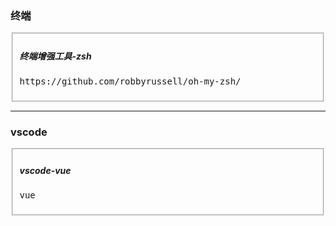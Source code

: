 
<div>
<h3>终端</h3>
<fieldset>
<h5>终端增强工具-zsh</h5>
<pre class="light-well">https://github.com/robbyrussell/oh-my-zsh/</pre>
</fieldset>
<hr>
<h3>vscode</h3>
<fieldset>
<h5>vscode-vue</h5>
<pre class="light-well">vue</pre>
</fieldset>
</div>
